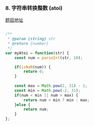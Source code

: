 ### 8. 字符串转换整数 (atoi)

[题目地址](https://leetcode-cn.com/problems/string-to-integer-atoi/)

```javascript

/**
 * @param {string} str
 * @return {number}
 */
var myAtoi = function(str) {
    const num = parseInt(str, 10);

    if(isNaN(num)) {
        return 0;
    }
    
    const max = Math.pow(2, 31) - 1;
    const min = Math.pow(-2, 31);
    if(num < min || num > max) {
        return num < min ? min : max;
    }else {
        return num;
    }
};

```